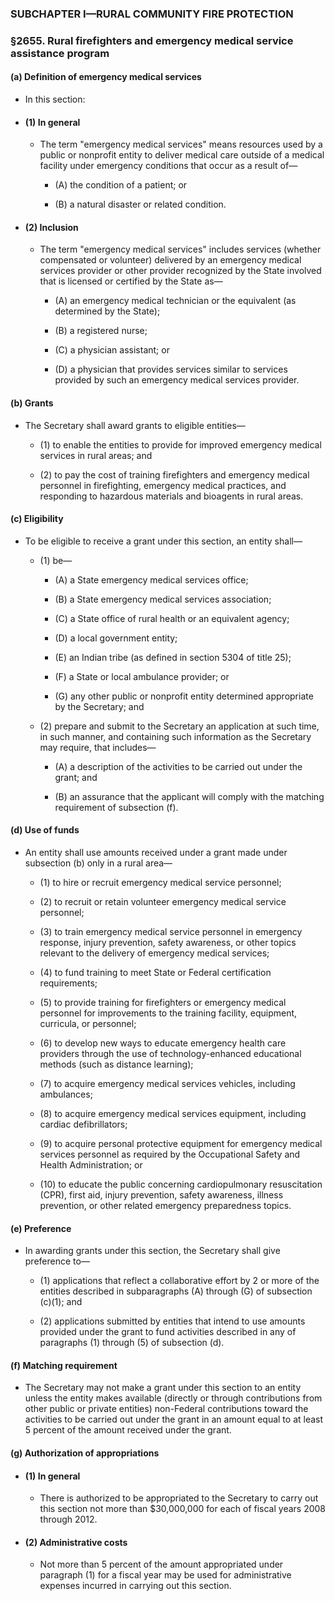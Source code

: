 ### SUBCHAPTER I—RURAL COMMUNITY FIRE PROTECTION

### §2655. Rural firefighters and emergency medical service assistance program
#### (a) Definition of emergency medical services
* In this section:

* #### (1) In general
  * The term "emergency medical services" means resources used by a public or nonprofit entity to deliver medical care outside of a medical facility under emergency conditions that occur as a result of—

    * (A) the condition of a patient; or

    * (B) a natural disaster or related condition.

* #### (2) Inclusion
  * The term "emergency medical services" includes services (whether compensated or volunteer) delivered by an emergency medical services provider or other provider recognized by the State involved that is licensed or certified by the State as—

    * (A) an emergency medical technician or the equivalent (as determined by the State);

    * (B) a registered nurse;

    * (C) a physician assistant; or

    * (D) a physician that provides services similar to services provided by such an emergency medical services provider.

#### (b) Grants
* The Secretary shall award grants to eligible entities—

  * (1) to enable the entities to provide for improved emergency medical services in rural areas; and

  * (2) to pay the cost of training firefighters and emergency medical personnel in firefighting, emergency medical practices, and responding to hazardous materials and bioagents in rural areas.

#### (c) Eligibility
* To be eligible to receive a grant under this section, an entity shall—

  * (1) be—

    * (A) a State emergency medical services office;

    * (B) a State emergency medical services association;

    * (C) a State office of rural health or an equivalent agency;

    * (D) a local government entity;

    * (E) an Indian tribe (as defined in section 5304 of title 25);

    * (F) a State or local ambulance provider; or

    * (G) any other public or nonprofit entity determined appropriate by the Secretary; and


  * (2) prepare and submit to the Secretary an application at such time, in such manner, and containing such information as the Secretary may require, that includes—

    * (A) a description of the activities to be carried out under the grant; and

    * (B) an assurance that the applicant will comply with the matching requirement of subsection (f).

#### (d) Use of funds
* An entity shall use amounts received under a grant made under subsection (b) only in a rural area—

  * (1) to hire or recruit emergency medical service personnel;

  * (2) to recruit or retain volunteer emergency medical service personnel;

  * (3) to train emergency medical service personnel in emergency response, injury prevention, safety awareness, or other topics relevant to the delivery of emergency medical services;

  * (4) to fund training to meet State or Federal certification requirements;

  * (5) to provide training for firefighters or emergency medical personnel for improvements to the training facility, equipment, curricula, or personnel;

  * (6) to develop new ways to educate emergency health care providers through the use of technology-enhanced educational methods (such as distance learning);

  * (7) to acquire emergency medical services vehicles, including ambulances;

  * (8) to acquire emergency medical services equipment, including cardiac defibrillators;

  * (9) to acquire personal protective equipment for emergency medical services personnel as required by the Occupational Safety and Health Administration; or

  * (10) to educate the public concerning cardiopulmonary resuscitation (CPR), first aid, injury prevention, safety awareness, illness prevention, or other related emergency preparedness topics.

#### (e) Preference
* In awarding grants under this section, the Secretary shall give preference to—

  * (1) applications that reflect a collaborative effort by 2 or more of the entities described in subparagraphs (A) through (G) of subsection (c)(1); and

  * (2) applications submitted by entities that intend to use amounts provided under the grant to fund activities described in any of paragraphs (1) through (5) of subsection (d).

#### (f) Matching requirement
* The Secretary may not make a grant under this section to an entity unless the entity makes available (directly or through contributions from other public or private entities) non-Federal contributions toward the activities to be carried out under the grant in an amount equal to at least 5 percent of the amount received under the grant.

#### (g) Authorization of appropriations
* #### (1) In general
  * There is authorized to be appropriated to the Secretary to carry out this section not more than $30,000,000 for each of fiscal years 2008 through 2012.

* #### (2) Administrative costs
  * Not more than 5 percent of the amount appropriated under paragraph (1) for a fiscal year may be used for administrative expenses incurred in carrying out this section.